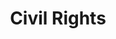 ---
title: Civil Rights
layout: policy-area
policy_area: Civil Rights
pagination:
  enabled: true
  collection: all
---